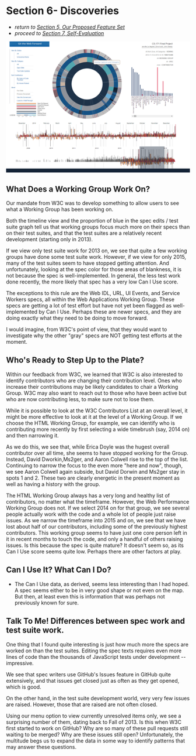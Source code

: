 # Section 6- Discoveries

* *return to [Section 5, Our Proposed Feature Set](proposal.md)*
* *proceed to [Section 7, Self-Evaluation](evaluation.md)*

<p align="center">
    <img src="images/FINAL_Dashboard.png" width="600"/>
</p>

## What Does a Working Group Work On?

Our mandate from W3C was to develop something to allow users to see what a Working Group has been working on.

Both the timeline view and the proportion of blue in the spec edits / test suite graph tell us that working groups focus much more on their specs than on their test suites, and that the test suites are a relatively recent development (starting only in 2013).

If we view only test suite work for 2013 on, we see that quite a few working groups have done some test suite work.  However, if we view for only 2015, many of the test suites seem to have stopped getting attention.  And unfortunately, looking at the spec color for those areas of blankness, it is not because the spec is well-implemented.  In general, the less test work done recently, the more likely that spec has a very low Can I Use score.

The exceptions to this rule are the Web IDL, URL, UI Events, and Service Workers specs, all within the Web Applications Working Group.  These specs are getting a lot of test effort but have not yet been flagged as well-implemented by Can I Use.  Perhaps these are newer specs, and they are doing exactly what they need to be doing to move forward.

I would imagine, from W3C's point of view, that they would want to investigate why the other "gray" specs are NOT getting test efforts at the moment.

## Who's Ready to Step Up to the Plate?

Within our feedback from W3C, we learned that W3C is also interested to identify contributors who are changing their contribution level.  Ones who increase their contributions may be likely candidates to chair a Working Group.  W3C may also want to reach out to those who have been active but who are now contributing less, to make sure not to lose them.

While it is possible to look at the W3C Contributors List at an overall level, it might be more effective to look at it at the level of a Working Group.  If we choose the HTML Working Group, for example, we can identify who is contributing more recently by first selecting a wide timebrush (say, 2014 on) and then narrowing it.

As we do this, we see that, while Erica Doyle was the hugest overall contributor over all time, she seems to have stopped working for the Group.  Instead, David Dworkin,Ms2ger, and Aaron Colwell rise to the top of the list.  Continuing to narrow the focus to the even more "here and now", though, we see Aaron Colwell again subside, but David Dorwin and Ms2ger stay in spots 1 and 2.  These two are clearly energetic in the present moment as well as having a history with the group.

The HTML Working Group always has a very long and healthy list of contributors, no matter what the timeframe.  However, the Web Performance Working Group does not.  If we select 2014 on for that group, we see several people actually work with the code and a whole lot of people just raise issues.  As we narrow the timeframe into 2015 and on, we see that we have lost about half of our contributors, including some of the previously highest contributors.  This working group seems to have just one core person left in it in recent months to touch the code, and only a handful of others raising issues.  Is this because the spec is quite mature?  It doesn't seem so, as its Can I Use score seems quite low.  Perhaps there are other factors at play.

## Can I Use It?  What Can I Do?

- The Can I Use data, as derived, seems less interesting than I had hoped.  A spec seems either to be in very good shape or not even on the map.  But then, at least even this is information that was perhaps not previously known for sure.


## Talk To Me!  Differences between spec work and test suite work.

One thing that I found quite interesting is just how much more the specs are worked on than the test suites.  Editing the spec texts requires even more lines of code than the thousands of JavaScript tests under development -- impressive.

We see that spec writers use GitHub's Issues feature in GitHub quite extensively, and that issues get closed just as often as they get opened, which is good.

On the other hand, in the test suite development world, very very few issues are raised.  However, those that are raised are not often closed.

Using our menu option to view currently unresolved items only, we see a surprising number of them, dating back to Fall of 2013.  Is this when W3C first started to work on GitHub?  Why are so many of these pull requests still waiting to be merged?  Why are these issues still open?  Unfortunately, the multitude begs us to expand the data in some way to identify patterns that may answer these questions.




